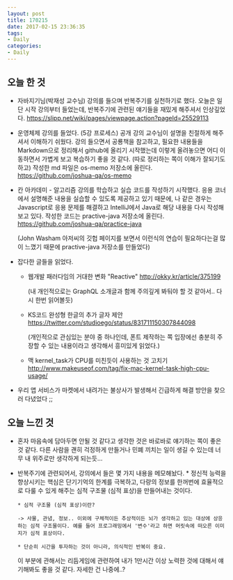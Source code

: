 ```yaml
---
layout: post
title: 170215
date: 2017-02-15 23:36:35
tags:
- Daily
categories:
- Daily
---
```


## 오늘 한 것

* 자바지기님(박재성 교수님) 강의를 들으며 반복주기를 실천하기로 했다. 오늘은 일단 시작 강의부터 들었는데, 반복주기에 관련된 얘기들을 재밌게 해주셔서 인상깊었다.
  https://slipp.net/wiki/pages/viewpage.action?pageId=25529113

* 운영체제 강의를 들었다. (5강 프로세스) 공개 강의 교수님이 설명을 친절하게 해주셔서 이해하기 쉬웠다.
  강의 들으면서 공룡책을 참고하고, 필요한 내용들을 Markdown으로 정리해서 github에 올리기 시작했는데 이렇게 올려놓으면 어디 이동하면서 가볍게 보고 복습하기 좋을 것 같다. (따로 정리하는 쪽이 이해가 잘되기도 하고)
  작성한 md 파일은 os-memo 저장소에 올린다. https://github.com/joshua-qa/os-memo

* 칸 아카데미 - 알고리즘 강의를 학습하고 실습 코드를 작성하기 시작했다. 응용 코너에서 설명해준 내용을 실습할 수 있도록 제공하고 있기 때문에, 나 같은 경우는 Javascript로 응용 문제를 해결하고 IntelliJ에서 Java로 해당 내용을 다시 작성해보고 있다.
  작성한 코드는 practive-java 저장소에 올린다. https://github.com/joshua-qa/practice-java

  (John Washam 아저씨의 깃헙 페이지를 보면서 이런식의 연습이 필요하다는걸 많이 느꼈기 때문에 practive-java 저장소를 만들었다)

* 잡다한 글들을 읽었다.

  * 웹개발 패러다임의 거대한 변화 "Reactive" http://okky.kr/article/375199

    (내 개인적으로는 GraphQL 소개글과 함께 주의깊게 봐둬야 할 것 같아서.. 다시 한번 읽어볼듯)

  * KS코드 완성형 한글의 추가 글자 제안 https://twitter.com/studioego/status/831711150307844098

    (개인적으로 관심있는 분야 중 하나인데, 폰트 제작하는 쪽 입장에선 충분히 주장할 수 있는 내용이라고 생각해서 흥미있게 읽었다.)

  * 맥 kernel_task가 CPU를 미친듯이 사용하는 것 고치기 http://www.makeuseof.com/tag/fix-mac-kernel-task-high-cpu-usage/

* 우리 앱 서비스가 마켓에서 내려가는 불상사가 발생해서 긴급하게 해결 방안을 찾으러 다녔었다 ;;



## 오늘 느낀 것

* 혼자 마음속에 담아두면 안될 것 같다고 생각한 것은 바로바로 얘기하는 쪽이 좋은 것 같다. 다른 사람을 괜히 걱정하게 만들거나 민폐 끼치는 일이 생길 수 있는데 너무 내 위주로만 생각하게 되는듯...

* 반복주기에 관련되어서, 강의에서 들은 몇 가지 내용을 메모해놨다.
	  * 정신적 능력을 향상시키는 핵심은 단기기억의 한계를 극복하고, 다량의 정보를 한꺼번에 효율적으로 다룰 수 있게 해주는 심적 구조물 (심적 표상)을 만들어내는 것이다.

	  * 심적 구조물 (심적 표상)이란?

	  -> 사물, 관념, 정보.. 이외에 구체적이든 추상적이든 뇌가 생각하고 있는 대상에 상응하는 심적 구조물이다. 예를 들어 프로그래밍에서 '변수'라고 하면 머릿속에 떠오른 이미지가 심적 표상이다.

	  * 단순히 시간을 투자하는 것이 아니라, 의식적인 반복이 중요.



  이 부분에 관해서는 리듬게임에 관련하여 내가 1만시간 이상 노력한 것에 대해서 얘기해봐도 좋을 것 같다. 자세한 건 나중에..?
